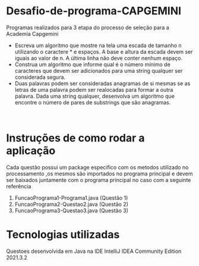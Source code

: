 # Desafio-de-programa-CAPGEMINI
Programas realizados para 3 etapa do processo de seleção para a Academia Capgemini
<ul>
  <li>Escreva um algoritmo que mostre na tela uma escada de tamanho n utilizando o caractere * e espaços. A base e altura da escada devem ser iguais ao valor de n. A última linha não deve conter nenhum espaço.
</li>
  <li>Construa um algoritmo que informe qual é o número mínimo de caracteres que devem ser adicionados para uma string qualquer ser considerada segura.
</li> 
  <li>Duas palavras podem ser consideradas anagramas de si mesmas se as letras de uma palavra podem ser realocadas para formar a outra palavra. Dada uma string qualquer, desenvolva um algoritmo que encontre o número de pares de substrings que são anagramas.
</li>
</ul><br>
<h1>Instruções de como rodar a aplicação</h1>
<p> Cada questão possui um package especifico com os metodos utilizado no processamento ,os mesmos são importados no programa principal e devem ser baixados
  juntamente com o programa principal no caso com a seguinte referência <br>
  <ol class="info">
  <li>FuncaoPrograma1-Programa1.java (Questão 1) </li>
  <li>FuncaoPrograma2-Questao2.java (Questão 2) </li>
  <li>FuncaoPrograma3-Questao3.java (Questão 3) </li>
</ol>

<h1>Tecnologias utilizadas</h1>
<p>Questoes desenvolvida em Java na IDE IntelliJ IDEA Community Edition 2021.3.2 <br>
